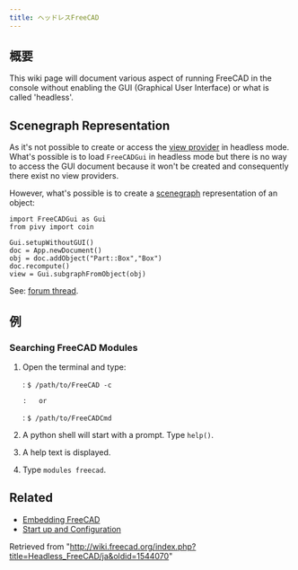 ```yaml
---
title: ヘッドレスFreeCAD
---
```

## 概要

This wiki page will document various aspect of running FreeCAD in the console without enabling the GUI (Graphical User Interface) or what is called 'headless'.

## Scenegraph Representation

As it's not possible to create or access the [view provider](/Viewprovider "Viewprovider") in headless mode. What's possible is to load `FreeCADGui` in headless mode but there is no way to access the GUI document because it won't be created and consequently there exist no view providers.

However, what's possible is to create a [scenegraph](/Scenegraph "Scenegraph") representation of an object:

```
import FreeCADGui as Gui
from pivy import coin

Gui.setupWithoutGUI()
doc = App.newDocument()
obj = doc.addObject("Part::Box","Box")
doc.recompute()
view = Gui.subgraphFromObject(obj)

```

See: [forum thread](https://forum.freecadweb.org/viewtopic.php?f=10&t=55794&p=481586#p481586).

## 例

### Searching FreeCAD Modules

1. Open the terminal and type:

   :   `$ /path/to/FreeCAD -c`

       :   or
   :   `$ /path/to/FreeCADCmd`
2. A python shell will start with a prompt. Type `help()`.
3. A help text is displayed.
4. Type `modules freecad`.

## Related

* [Embedding FreeCAD](/Embedding_FreeCAD#Using_FreeCAD_without_GUI "Embedding FreeCAD")
* [Start up and Configuration](/Start_up_and_Configuration#Running_FreeCAD_without_GUI_(headless) "Start up and Configuration")

Retrieved from "<http://wiki.freecad.org/index.php?title=Headless_FreeCAD/ja&oldid=1544070>"